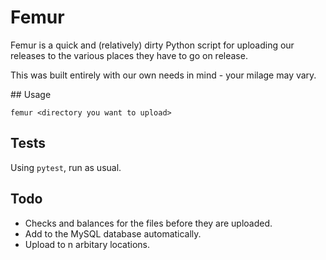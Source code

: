 # Femur

Femur is a quick and (relatively) dirty Python script for uploading our releases to the various places they have to go on release.

This was built entirely with our own needs in mind - your milage may vary.

## Usage

`femur <directory you want to upload>`

## Tests

Using `pytest`, run as usual.

## Todo

- Checks and balances for the files before they are uploaded.
- Add to the MySQL database automatically.
- Upload to n arbitary locations.
